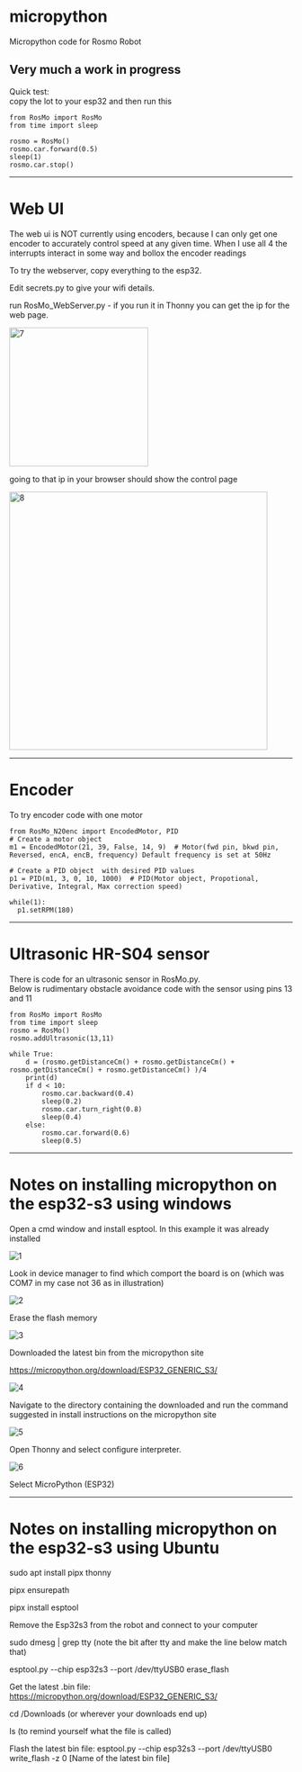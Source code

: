 # micropython
Micropython code for Rosmo Robot

<h2>Very much a work in progress </h2>

Quick test:  
copy the lot to your esp32 and then run this

```
from RosMo import RosMo
from time import sleep

rosmo = RosMo()
rosmo.car.forward(0.5)
sleep(1)
rosmo.car.stop()
```

<hr />

# Web UI

The web ui is NOT currently using encoders, because I can only get one encoder to accurately control speed at any given time. When I use all 4 the interrupts interact in some way and bollox the encoder readings

To try the webserver, copy everything to the esp32.  

Edit secrets.py to give your wifi details.  

run RosMo_WebServer.py - if you run it in Thonny you can get the ip for the web page.  

<img width="247" alt="7" src="https://github.com/user-attachments/assets/b50bc8ee-aada-4555-8fed-d98f8dd59bd9">

going to that ip in your browser should show the control page

<img width="459" alt="8" src="https://github.com/user-attachments/assets/ae738260-2ba2-4785-bfae-1b803055faa1">

<hr />

# Encoder  

To try encoder code with one motor  

```
from RosMo_N20enc import EncodedMotor, PID
# Create a motor object
m1 = EncodedMotor(21, 39, False, 14, 9)  # Motor(fwd pin, bkwd pin, Reversed, encA, encB, frequency) Default frequency is set at 50Hz

# Create a PID object  with desired PID values
p1 = PID(m1, 3, 0, 10, 1000)  # PID(Motor object, Propotional, Derivative, Integral, Max correction speed)

while(1):
  p1.setRPM(180)
```

<hr />

# Ultrasonic HR-S04 sensor

There is code for an ultrasonic sensor in RosMo.py.  
Below is rudimentary obstacle avoidance code with the sensor using pins 13 and 11
```
from RosMo import RosMo
from time import sleep
rosmo = RosMo()
rosmo.addUltrasonic(13,11)

while True:
    d = (rosmo.getDistanceCm() + rosmo.getDistanceCm() + rosmo.getDistanceCm() + rosmo.getDistanceCm() )/4
    print(d)
    if d < 10:
        rosmo.car.backward(0.4)
        sleep(0.2)
        rosmo.car.turn_right(0.8)
        sleep(0.4)
    else:
        rosmo.car.forward(0.6)
        sleep(0.5)
```
<hr />

# Notes on installing micropython on the esp32-s3 using windows  

Open a cmd window and install esptool.  In this example it was already installed  

![1](https://github.com/user-attachments/assets/cd0698cb-f348-4cd0-8883-90637f77b934)

Look in device manager to find which comport the board is on  (which was COM7 in my case not 36 as in illustration)

![2](https://github.com/user-attachments/assets/b9e1e3fb-3391-48a1-88fb-442cf9125dfe)

Erase the flash memory

![3](https://github.com/user-attachments/assets/b88de9c5-35d1-47e6-9c31-81fb2152973e)

Downloaded the latest bin from the micropython site

https://micropython.org/download/ESP32_GENERIC_S3/

![4](https://github.com/user-attachments/assets/58428417-d75f-4f6d-8f8d-51ce1f2fe1b2)

Navigate to the directory containing the downloaded and run the command suggested in install instructions on the micropython site

![5](https://github.com/user-attachments/assets/d0ef67af-5e5b-4e63-8cd5-13b11e7770d5)

Open Thonny and select configure interpreter.

![6](https://github.com/user-attachments/assets/47f8f673-c79e-44a7-8464-be284b05aeb8)

Select MicroPython (ESP32)

<hr />


# Notes on installing micropython on the esp32-s3 using Ubuntu  

sudo apt install pipx thonny

pipx ensurepath

pipx install esptool

Remove the Esp32s3 from the robot and connect to your computer

sudo dmesg | grep tty (note the bit after tty and make the line below match that)

esptool.py --chip esp32s3 --port /dev/ttyUSB0 erase_flash

Get the latest .bin file: https://micropython.org/download/ESP32_GENERIC_S3/

cd /Downloads (or wherever your downloads end up)

ls (to remind yourself what the file is called)

Flash the latest bin file:
esptool.py --chip esp32s3 --port /dev/ttyUSB0 write_flash -z 0 [Name of the latest bin file]


